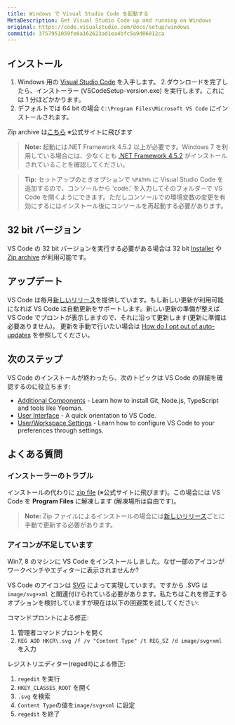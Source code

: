 ```yaml
---
title: Windows で Visual Studio Code を起動する
MetaDescription: Get Visual Studio Code up and running on Windows
original: https://code.visualstudio.com/docs/setup/windows
commitid: 3757951059fe6a162623ad1ea4bfc5a9d06812ca
---
```


## インストール

1. Windows 用の [Visual Studio Code](https://go.microsoft.com/fwlink/?LinkID=534107) を入手します。
2.ダウンロードを完了したら、インストーラー (VSCodeSetup-version.exe) を実行します。これには 1 分ほどかかります。
3. デフォルトでは 64 bit の場合 `C:\Program Files\Microsoft VS Code` にインストールされます。

Zip archive は[こちら](https://code.visualstudio.com/docs/?dv=winzip) ※公式サイトに飛びます

>**Note:** 起動には.NET Framework 4.5.2 以上が必要です。Windows 7 を利用している場合には、少なくとも [.NET Framework 4.5.2](https://www.microsoft.com/en-us/download/details.aspx?id=42643) がインストールされていることを確認してください。

>**Tip:** セットアップのときオプションで `%PATH%` に Visual Studio Code を追加するので、コンソールから 'code.' を入力してそのフォルダーで VS  Code を開くようにできます。ただしコンソールでの環境変数の変更を有効にするにはインストール後にコンソールを再起動する必要があります。

## 32 bit バージョン

VS Code の 32 bit バージョンを実行する必要がある場合は 32 bit [Installer](https://go.microsoft.com/fwlink/?LinkId=723965) や [Zip archive](https://go.microsoft.com/fwlink/?LinkID=733265) が利用可能です。

## アップデート

VS Code は毎月[新しいリリース](/updates)を提供しています。もし新しい更新が利用可能になれば VS Code は自動更新をサポートします。新しい更新の準備が整えば VS Code でプロントが表示しますので、それに沿って更新します(更新に準備は必要ありません)。 更新を手動で行いたい場合は [How do I opt out of auto-updates](/docs/supporting/faq.md#how-do-i-opt-out-of-vs-code-autoupdates) を参照してください。

## 次のステップ

VS Code のインストールが終わったら、次のトピックは VS Code の詳細を確認するのに役立ちます:

* [Additional Components](/docs/setup/additional-components.md) - Learn how to install Git, Node.js, TypeScript and tools like Yeoman.
* [User Interface](/docs/getstarted/userinterface.md) - A quick orientation to VS Code.
* [User/Workspace Settings](/docs/getstarted/settings.md) - Learn how to configure VS Code to your preferences through settings.

## よくある質問

### インストーラーのトラブル

インストールの代わりに [zip file](https://code.visualstudio.com/docs/?dv=winzip) (※公式サイトに飛びます)。この場合には VS Code を **Program Files** に解凍します (解凍場所は自由です)。

>**Note:** Zip ファイルによるインストールの場合には[新しいリリース](/updates)ごとに手動で更新する必要があります。

### アイコンが不足しています

Win7, 8 のマシンに VS Code をインストールしました。なぜ一部のアイコンがワークベンチやエディターに表示されませんか?

VS Code のアイコンは [SVG](https://ja.wikipedia.org/wiki/Scalable_Vector_Graphics) によって実現しています。ですから .SVG は `image/svg+xml` と関連付けられている必要があります。私たちはこれを修正するオプションを検討していますが現在は以下の回避策を試してください:

コマンドプロントによる修正:

1. 管理者コマンドプロントを開く
2. `REG ADD HKCR\.svg /f /v "Content Type" /t REG_SZ /d image/svg+xml` を入力

レジストリエディター(regedit)による修正:

1. `regedit` を実行
2. `HKEY_CLASSES_ROOT` を開く
3. `.svg` を検索
4. `Content Type`の値を`image/svg+xml` に設定
5. `regedit` を終了
